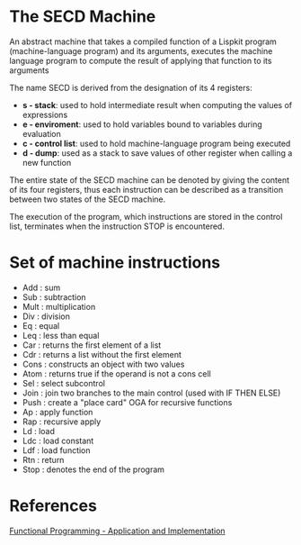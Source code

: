 # The SECD Machine
An abstract machine that takes a compiled function of a
Lispkit program (machine-language program) and its arguments,
executes the machine language program to compute the result of applying
that function to its arguments  

The name SECD is derived from the designation of its 4 registers:  
* **s - stack**: used to hold intermediate result when computing the values of
expressions  
* **e - enviroment**: used to hold variables bound to variables during
evaluation  
* **c - control list**: used to hold machine-language program being executed  
* **d - dump**: used as a stack to save values of other register when calling
a new function  

The entire state of the SECD machine can be denoted by giving the content of
its four registers, thus each instruction can be described as a transition
between two states of the SECD machine.  

The execution of the program, which instructions are stored in the control list,
terminates when the instruction STOP is encountered.  

# Set of machine instructions
* Add  : sum   
* Sub  : subtraction   
* Mult : multiplication    
* Div  : division  
* Eq   : equal  
* Leq  : less than equal  
* Car  : returns the first element of a list  
* Cdr  : returns a list without the first element  
* Cons : constructs an object with two values    
* Atom : returns true if the operand is not a cons cell   
* Sel  : select subcontrol   
* Join : join two branches to the main control (used with IF THEN ELSE)     
* Push : create a "place card" OGA for recursive functions     
* Ap   : apply function    
* Rap  : recursive apply     
* Ld   : load   
* Ldc  : load constant   
* Ldf  : load function  
* Rtn  : return   
* Stop : denotes the end of the program  

# References
[Functional Programming - Application and Implementation](http://www.amazon.com/Functional-Programming-Application-Implementation-Henderson/dp/0133315797)
